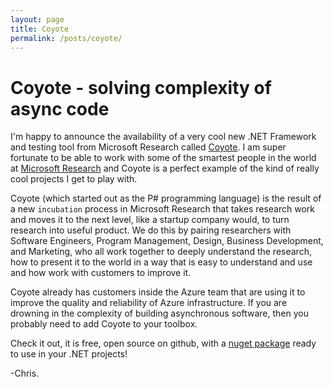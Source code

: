 ```yaml
---
layout: page
title: Coyote
permalink: /posts/coyote/
---
```


# Coyote - solving complexity of async code

I'm happy to announce the availability of a very cool new .NET Framework and testing tool from
Microsoft Research called [Coyote](https://microsoft.github.io/coyote/learn/overview/what-is-coyote).  I am super fortunate to be
able to work with some of the smartest people in the world at [Microsoft
Research](https://www.microsoft.com/en-us/research/) and Coyote is a perfect example of the kind of
really cool projects I get to play with.

Coyote (which started out as the P# programming language) is the result of a new `incubation`
process in Microsoft Research that takes research work and moves it to the next level, like a
startup company would, to turn research into useful product.  We do this by pairing researchers with
Software Engineers, Program Management, Design, Business Development, and Marketing, who all work
together to deeply understand the research, how to present it to the world in a way that is easy
to understand and use and how work with customers to improve it.

Coyote already has customers inside the Azure team that are using it to improve the quality and
reliability of Azure infrastructure.  If you are drowning in the complexity of building asynchronous
software, then you probably need to add Coyote to your toolbox.

Check it out, it is free, open source on github, with a [nuget
package](https://www.nuget.org/packages/Microsoft.Coyote/) ready to use in your .NET projects!

-Chris.